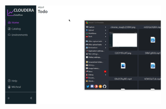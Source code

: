 ![alt text](https://github.com/namgaxilem/reactjs-learning/blob/master/src/assets/screenshot.gif?raw=true)
